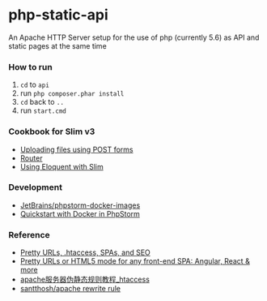 php-static-api
==============
An Apache HTTP Server setup for the use of php (currently 5.6) as API and static pages at the same time

### How to run
1. `cd` to `api`
2. run `php composer.phar install`
3. `cd` back to `..`
4. run `start.cmd`

### Cookbook for Slim v3
- [Uploading files using POST forms](http://www.slimframework.com/docs/v3/cookbook/uploading-files.html)
- [Router](http://www.slimframework.com/docs/v3/objects/router.html)
- [Using Eloquent with Slim](http://www.slimframework.com/docs/v3/cookbook/database-eloquent.html)

### Development
- [JetBrains/phpstorm-docker-images](https://github.com/JetBrains/phpstorm-docker-images)
- [Quickstart with Docker in PhpStorm](https://www.youtube.com/watch?v=bWbXMy_mxxE)

### Reference
- [Pretty URLs, .htaccess, SPAs, and SEO](https://www.beyondjava.net/pretty-urls)
- [Pretty URLs or HTML5 mode for any front-end SPA: Angular, React & more](https://ngmilk.rocks/2018/09/11/pretty-urls-or-html5-mode-for-any-front-end-spa/)
- [apache服务器伪静态规则教程_htaccess](https://blog.csdn.net/weixin_41782053/article/details/80471193)
- [santthosh/apache rewrite rule](https://gist.github.com/santthosh/7dabf08fa3859361ef1e)
